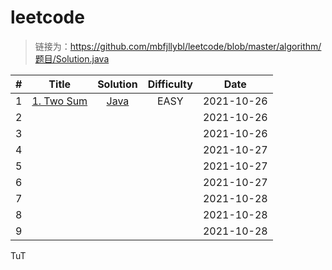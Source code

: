 # leetcode

> 链接为：https://github.com/mbfjllybl/leetcode/blob/master/algorithm/题目/Solution.java

| # | Title | Solution | Difficulty | Date |
| :---: | :---: | :---: | :---: | :---: |
| 1 | [1. Two Sum](https://leetcode.com/problems/two-sum) | [Java](https://github.com/mbfjllybl/leetcode/blob/master/algorithm/twoSum/Solution.java) | EASY | 2021-10-26 |
| 2 |  | |  | 2021-10-26 |
| 3 |  | |  | 2021-10-26 |
| 4 |  | |  | 2021-10-27 |
| 5 |  | |  | 2021-10-27 |
| 6 |  | |  | 2021-10-27 |
| 7 |  | |  | 2021-10-28 |
| 8 | | | | 2021-10-28 |
| 9 | | | | 2021-10-28 |


TuT
